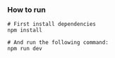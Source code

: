 ### How to run

```shell
# First install dependencies
npm install

# And run the following command:
npm run dev
```
